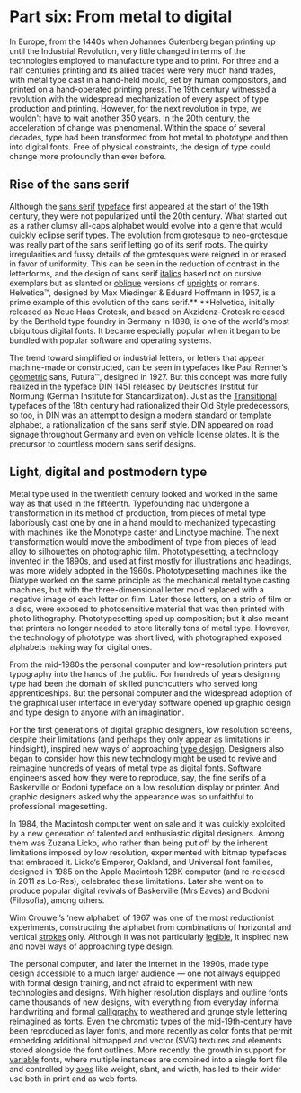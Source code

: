 # Part six: From metal to digital 

In Europe, from the 1440s when Johannes Gutenberg began printing up until the Industrial Revolution, very little changed in terms of the technologies employed to manufacture type and to print. For three and a half centuries printing and its allied trades were very much hand trades, with metal type cast in a hand-held mould, set by human compositors, and printed on a hand-operated printing press.The 19th century witnessed a revolution with the widespread mechanization of every aspect of type production and printing. However, for the next revolution in type, we wouldn't have to wait another 350 years. In the 20th century, the acceleration of change was phenomenal. Within the space of several decades, type had been transformed from hot metal to phototype and then into digital fonts. Free of physical constraints, the design of type could change more profoundly than ever before.


## Rise of the sans serif

Although the [sans serif](/glossary/sans_serif) [typeface](/glossary/typeface) first appeared at the start of the 19th century, they were not popularized until the 20th century. What started out as a rather clumsy all-caps alphabet would evolve into a genre that would quickly eclipse serif types. The evolution from grotesque to neo-grotesque was really part of the sans serif letting go of its serif roots. The quirky irregularities and fussy details of the grotesques were reigned in or erased in favor of uniformity. This can be seen in the reduction of contrast in the letterforms, and the design of sans serif [italics](/glossary/italic) based not on cursive exemplars but as slanted or [oblique](/glossary/oblique) versions of [uprights](/glossary/regular_upright) or romans. Helvetica™, designed by Max Miedinger & Eduard Hoffmann in 1957, is a prime example of this evolution of the sans serif.** **Helvetica, initially released as Neue Haas Grotesk, and based on Akzidenz-Grotesk released by the Berthold type foundry in Germany in 1898, is one of the world’s most ubiquitous digital fonts. It became especially popular when it began to be bundled with popular software and operating systems.

<!-- GFK hist of type 6.3 -->

The trend toward simplified or industrial letters, or letters that appear machine-made or constructed, can be seen in typefaces like Paul Renner’s [geometric](/glossary/geometric) sans, Futura™, designed in 1927. But this concept was more fully realized in the typeface DIN 1451 released by Deutsches Institut für Normung (German Institute for Standardization). Just as the [Transitional](/glossary/transitional_neo_classical) typefaces of the 18th century had rationalized their Old Style predecessors, so too, in DIN was an attempt to design a modern standard or template alphabet, a rationalization of the sans serif style. DIN appeared on road signage throughout Germany and even on vehicle license plates. It is the precursor to countless modern sans serif designs.

<!-- GFK hist of type 6.4 -->

## Light, digital and postmodern type

Metal type used in the twentieth century looked and worked in the same way as that used in the fifteenth.  Typefounding had undergone a transformation in its method of production, from  pieces of metal type laboriously cast one by one in a hand mould to mechanized typecasting with machines like the Monotype caster and Linotype machine. The next transformation would move the embodiment of type from pieces of lead alloy to silhouettes on photographic film. Phototypesetting, a technology invented in the 1890s, and used at first mostly for illustrations and headings, was more widely adopted in the 1960s. Phototypesetting machines like the Diatype worked on the same principle as the mechanical metal type casting machines, but with the three-dimensional letter mold replaced with a negative image of each letter on film. Later those letters, on a strip of film or a disc, were exposed to photosensitive material that was then printed with photo lithography. Phototypesetting sped up composition; but it also meant that printers no longer needed to store literally tons of metal type. However, the technology of phototype was short lived, with photographed exposed alphabets making way for digital ones.

From the mid-1980s the personal computer and low-resolution printers put typography into the hands of the public. For hundreds of years designing type had been the domain of skilled punchcutters who served long apprenticeships. But the personal computer and the widespread adoption of the graphical user interface in everyday software opened up graphic design and type design to anyone with an imagination. 

For the first generations of digital graphic designers, low resolution screens, despite their limitations (and perhaps they only appear as limitations in hindsight), inspired new ways of approaching [type design](/glossary/type_designer). Designers also began to consider how this new technology might be used to revive and reimagine hundreds of years of metal type as digital fonts. Software engineers asked how they were to reproduce, say, the fine serifs of a Baskerville or Bodoni typeface on a low resolution display or printer. And graphic designers asked why the appearance was so unfaithful to professional imagesetting.

<!-- GFK hist of type 6.2 -->

In 1984, the Macintosh computer went on sale and it was quickly exploited by a new generation of talented and enthusiastic digital designers. Among them was Zuzana Licko, who rather than being put off by the inherent limitations imposed by low resolution, experimented with bitmap typefaces that embraced it. Licko‘s Emperor, Oakland, and Universal font families, designed in 1985 on the Apple Macintosh 128K computer (and re-released in 2011 as Lo-Res), celebrated these limitations. Later she went on to produce popular digital revivals of Baskerville (Mrs Eaves) and Bodoni (Filosofia), among others.

<!-- GFK hist of type 6.1 -->

Wim Crouwel’s ‘new alphabet’ of 1967 was one of the  most reductionist experiments, constructing the alphabet from combinations of horizontal and vertical [strokes](/glossary/stroke) only. Although it was not particularly [legible](/glossary/legibility), it inspired new and novel ways of approaching type design.

The personal computer, and later the Internet in the 1990s, made type design accessible to a much larger audience — one not always equipped with formal design training, and not afraid to experiment with new technologies and designs. With higher resolution displays and outline fonts came thousands of new designs, with everything from everyday informal handwriting and formal [calligraphy](/glossary/calligraphy) to weathered and grunge style lettering reimagined as fonts. Even the chromatic types of the mid-19th-century have been reproduced as layer fonts, and more recently as color fonts that permit embedding additional bitmapped and vector (SVG) textures and elements stored alongside the font outlines. More recently, the growth in support for [variable](/glossary/variable_fonts) fonts, where multiple instances are combined into a single font file and controlled by [axes](/glossary/axis_in_variable_fonts) like weight, slant, and width, has led to their wider use both in print and as web fonts.

